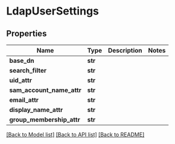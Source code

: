 # LdapUserSettings

## Properties
Name | Type | Description | Notes
------------ | ------------- | ------------- | -------------
**base_dn** | **str** |  | 
**search_filter** | **str** |  | 
**uid_attr** | **str** |  | 
**sam_account_name_attr** | **str** |  | 
**email_attr** | **str** |  | 
**display_name_attr** | **str** |  | 
**group_membership_attr** | **str** |  | 

[[Back to Model list]](../README.md#documentation-for-models) [[Back to API list]](../README.md#documentation-for-api-endpoints) [[Back to README]](../README.md)

